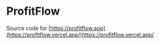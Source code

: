 # ProfitFlow

Source code for [https://profitflow.app](https://profitflow.vercel.app/)https://profitflow.vercel.app/

